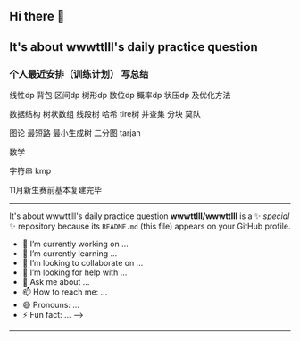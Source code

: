 ## Hi there 👋

## It's about wwwttlll's daily practice question

### 个人最近安排（训练计划） 写总结

线性dp 背包 区间dp 树形dp 数位dp 概率dp 状压dp 及优化方法

数据结构 树状数组 线段树 哈希 tire树 并查集 分块 莫队

图论 最短路 最小生成树 二分图 tarjan

数学 

字符串 kmp 

11月新生赛前基本复建完毕

---
  It's about wwwttlll's daily practice question
**wwwttlll/wwwttlll** is a ✨ _special_ ✨ repository because its `README.md` (this file) appears on your GitHub profile.

  

- 🔭 I’m currently working on ...
- 🌱 I’m currently learning ...
- 👯 I’m looking to collaborate on ...
- 🤔 I’m looking for help with ...
- 💬 Ask me about ...
- 📫 How to reach me: ...
- 😄 Pronouns: ...
- ⚡ Fun fact: ...
-->  
---

